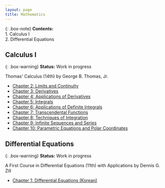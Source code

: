 ```yaml
---
layout: page
title: Mathematics
---
```


{: .box-note}
**Contents:** 
<br/>1. Calculus I
<br/>2. Differential Equations

## Calculus I

{: .box-warning}
**Status:** Work in progress

Thomas' Calculus (14th) by George B. Thomas, Jr.

* [Chapter 2: Limits and Continuity](/resources/mathematics/Calculus_I/CALC1-2.pdf)
* [Chapter 3: Derivatives](/resources/mathematics/Calculus_I/CALC1-3.pdf)
* [Chapter 4: Applications of Derivatives](/resources/mathematics/Calculus_I/CALC1-4.pdf)
* [Chapter 5: Integrals](/resources/mathematics/Calculus_I/CALC1-5.pdf)
* [Chapter 6: Applications of Definite Integrals](/resources/mathematics/Calculus_I/CALC1-6.pdf)
* [Chapter 7: Transcendental Functions](/resources/mathematics/Calculus_I/CALC1-7.pdf)
* [Chapter 8: Techniques of Integration](/resources/mathematics/Calculus_I/CALC1-8.pdf)
* [Chapter 9: Infinite Sequences and Series](/resources/mathematics/Calculus_I/CALC1-9.pdf)
* [Chapter 10: Parametric Equations and Polar Coordinates](/resources/mathematics/Calculus_I/CALC1-10.pdf)

## Differential Equations

{: .box-warning}
**Status:** Work in progress

A First Course in Differential Equations (11th) with Applications by Dennis G. Zill

* [Chapter 1: Differential Equations (Korean)](/resources/mathematics/DE/DE-1.pdf)
